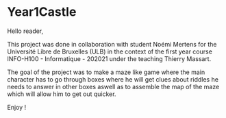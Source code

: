 # Year1Castle
Hello reader,

This project was done in collaboration with student Noémi Mertens for the Université Libre de Bruxelles (ULB) in the context of the first year course INFO-H100 - Informatique - 202021 under the teaching Thierry Massart.

The goal of the project was to make a maze like game where the main character has to go through boxes where he will get clues about riddles he needs to answer in other boxes aswell as to assemble the map of the maze which will allow him to get out quicker. 

Enjoy ! 
